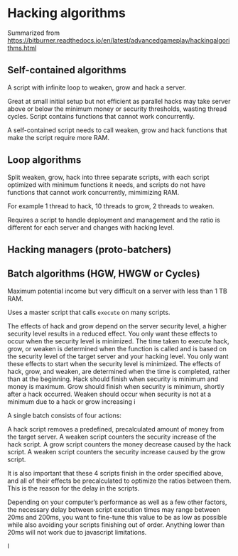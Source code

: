 # Hacking algorithms

Summarized from https://bitburner.readthedocs.io/en/latest/advancedgameplay/hackingalgorithms.html

## Self-contained algorithms

A script with infinite loop to weaken, grow and hack a server.

Great at small initial setup but not efficient as parallel hacks may take server above or below the minimum money or security thresholds, wasting thread cycles. Script contains functions that cannot work concurrently.

A self-contained script needs to call weaken, grow and hack functions that make the script require more RAM.

## Loop algorithms

Split weaken, grow, hack into three separate scripts, with each script optimized with minimum functions it needs, and scripts do not have functions that cannot work concurrently, mimimizing RAM.

For example 1 thread to hack, 10 threads to grow, 2 threads to weaken.

Requires a script to handle deployment and management and the ratio is different for each server and changes with hacking level.

## Hacking managers (proto-batchers)

## Batch algorithms (HGW, HWGW or Cycles)

Maximum potential income but very difficult on a server with less than 1 TB RAM.

Uses a master script that calls `execute` on many scripts.

The effects of hack and grow depend on the server security level, a higher security level results in a reduced effect. You only want these effects to occur when the security level is minimized.
The time taken to execute hack, grow, or weaken is determined when the function is called and is based on the security level of the target server and your hacking level. You only want these effects to start when the security level is minimized.
The effects of hack, grow, and weaken, are determined when the time is completed, rather than at the beginning. Hack should finish when security is minimum and money is maximum. Grow should finish when security is minimum, shortly after a hack occurred. Weaken should occur when security is not at a minimum due to a hack or grow increasing i

A single batch consists of four actions:

A hack script removes a predefined, precalculated amount of money from the target server.
A weaken script counters the security increase of the hack script.
A grow script counters the money decrease caused by the hack script.
A weaken script counters the security increase caused by the grow script.

It is also important that these 4 scripts finish in the order specified above, and all of their effects be precalculated to optimize the ratios between them. This is the reason for the delay in the scripts.

Depending on your computer’s performance as well as a few other factors, the necessary delay between script execution times may range between 20ms and 200ms, you want to fine-tune this value to be as low as possible while also avoiding your scripts finishing out of order. Anything lower than 20ms will not work due to javascript limitations.

I